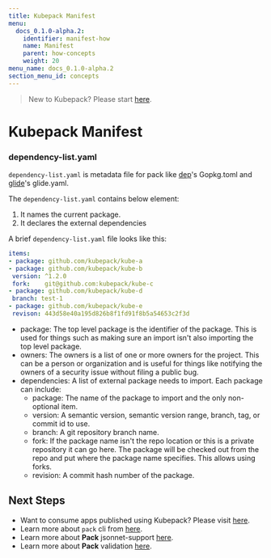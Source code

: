 ```yaml
---
title: Kubepack Manifest
menu:
  docs_0.1.0-alpha.2:
    identifier: manifest-how
    name: Manifest
    parent: how-concepts
    weight: 20
menu_name: docs_0.1.0-alpha.2
section_menu_id: concepts
---
```


> New to Kubepack? Please start [here](/docs/concepts/README.md).

# Kubepack Manifest

### dependency-list.yaml

`dependency-list.yaml` is metadata file for pack like [dep](https://github.com/golang/dep)'s Gopkg.toml and [glide](https://github.com/Masterminds/glide)'s glide.yaml.

 The `dependency-list.yaml` contains below element:

 1. It names the current package.
 2. It declares the external dependencies

 A brief `dependency-list.yaml` file looks like this:

 ```yaml
items:
- package: github.com/kubepack/kube-a
- package: github.com/kubepack/kube-b
  version: ^1.2.0
  fork:    git@github.com:kubepack/kube-c
- package: github.com/kubepack/kube-d
  branch: test-1
- package: github.com/kubepack/kube-e
  revison: 443d58e40a195d826b8f1fd91f8b5a54653c2f3d
```

  - package: The top level package is the identifier of the package.
  This is used for things such as making sure an import isn't also importing the top level package.
  - owners: The owners is a list of one or more owners for the project. This can be a person or organization and is useful for things like notifying the owners of a security issue without filing a public bug.
  - dependencies: A list of external package needs to import. Each package can include:
    - package: The name of the package to import and the only non-optional item.
    - version: A semantic version, semantic version range, branch, tag, or commit id to use.
    - branch: A git repository branch name.
    - fork: If the package name isn't the repo location or this is a private repository it can go here. The package will be checked out from the repo and put where the package name specifies. This allows using forks.
    - revision: A commit hash number of the package.

## Next Steps

- Want to consume apps published using Kubepack? Please visit [here](/docs/concepts/how/user.md).
- Learn more about `pack` cli from [here](/docs/concepts/how/cli.md).
- Learn more about **Pack** jsonnet-support [here](/docs/concepts/how/jsonnet-support.md).
- Learn more about **Pack** validation [here](/docs/concepts/how/validation.md).

